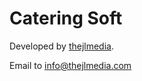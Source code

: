 # Catering Soft 
Developed by [thejlmedia](https://www.thejlmedia.com). 


Email to info@thejlmedia.com 